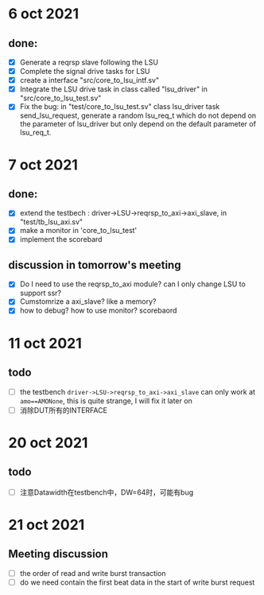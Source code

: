 # 6 oct 2021
## done:
- [x] Generate a reqrsp slave following the LSU
- [x] Complete the signal drive tasks for LSU
- [x] create a interface "src/core_to_lsu_intf.sv"
- [x] Integrate the LSU drive task in class called "lsu_driver" in "src/core_to_lsu_test.sv"
- [x] Fix the bug: in "test/core_to_lsu_test.sv" class lsu_driver task send_lsu_request, generate a random lsu_req_t which do not depend on the parameter of lsu_driver but only depend on the default parameter of lsu_req_t.

# 7 oct 2021
## done:
- [x] extend the testbech : driver->LSU->reqrsp_to_axi->axi_slave, in "test/tb_lsu_axi.sv"
- [X] make a monitor in 'core_to_lsu_test'
- [x] implement the scorebard

## discussion in tomorrow's meeting
- [x] Do I need to use the reqrsp_to_axi module? can I only change LSU to support ssr?
- [x] Cumstomrize a axi_slave? like a memory?
- [x] how to debug? how to use monitor? scorebaord

# 11 oct 2021
## todo
- [ ] the testbench ```driver->LSU->reqrsp_to_axi->axi_slave``` can only work at ```amo==AMONone```, this is quite strange, I will fix it later on
- [ ] 消除DUT所有的INTERFACE

# 20 oct 2021
## todo
- [ ] 注意Datawidth在testbench中，DW=64时，可能有bug 

# 21 oct 2021
## Meeting discussion
- [ ] the order of read and write burst transaction
- [ ] do we need contain the first beat data in the start of write burst request 
